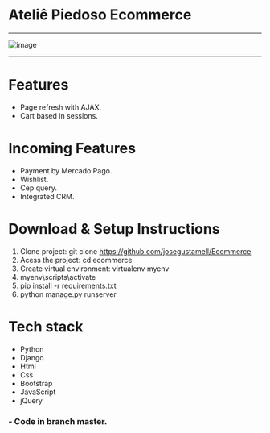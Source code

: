 # Ateliê Piedoso Ecommerce
***
![image](https://user-images.githubusercontent.com/90484417/193673282-081c3910-5f06-41d6-80fb-38c2dd4b9fa8.png)
***

# Features
  * Page refresh with AJAX.
  * Cart based in sessions.

# Incoming Features
  * Payment by Mercado Pago.
  * Wishlist.
  * Cep query.
  * Integrated CRM.

# Download & Setup Instructions
  1. Clone project: git clone https://github.com/josegustamell/Ecommerce
  2. Acess the project: cd ecommerce
  3. Create virtual environment: virtualenv myenv
  4. myenv\scripts\activate
  5. pip install -r requirements.txt
  6. python manage.py runserver

# Tech stack
  * Python
  * Django
  * Html
  * Css
  * Bootstrap
  * JavaScript
  * jQuery

### - Code in branch master.
